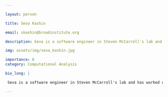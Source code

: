 ```yaml
---

layout: person

title: Seva Kashin

email: skashin@broadinstitute.org

description: Seva is a software engineer in Steven McCarroll's lab and has worked on various copy number variation and single cell analysis projects. He's very excited by  neuroscience, literature and history.

img: assets/img/seva_kashin.jpg

importance: 6
category: Computational Analysis

bio_long: |

 Seva is a software engineer in Steven McCarroll's lab and has worked on various copy number variation and single cell analysis projects. He's very excited by  neuroscience, literature and history.

---
```


